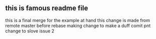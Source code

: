 ## this is famous readme file
this is a final merge for the example at hand
this change is made from remote master before rebase
making change to make a duff comit pnt
change to slove issue 2
